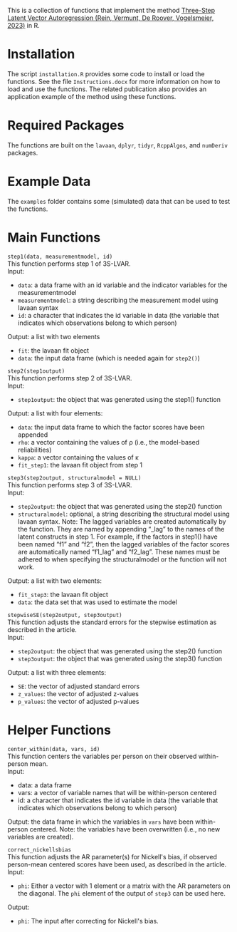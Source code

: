 This is a collection of functions that implement the method [Three-Step Latent Vector Autoregression (Rein, Vermunt, De Roover, Vogelsmeier, 2023)](https://osf.io/preprints/psyarxiv/a2muk) in R.

# Installation
The script `installation.R` provides some code to install or load the functions. See the file `Instructions.docx` for more information on how to load and use the functions. The related publication also provides an application example of the method using these functions.

# Required Packages
The functions are built on the `lavaan`, `dplyr`, `tidyr`, `RcppAlgos`, and `numDeriv` packages.

# Example Data
The `examples` folder contains some (simulated) data that can be used to test the functions.

# Main Functions
`step1(data, measurementmodel, id)`  
This function performs step 1 of 3S-LVAR.  
Input:
-	`data`: a data frame with an id variable and the indicator variables for the measurementmodel
-	`measurementmodel`: a string describing the measurement model using lavaan syntax
-	`id`: a character that indicates the id variable in data (the variable that indicates which observations belong to which person)

Output: a list with two elements
-	`fit`: the lavaan fit object
-	`data`: the input data frame (which is needed again for `step2()`)

`step2(step1output)`  
This function performs step 2 of 3S-LVAR.  
Input:
-	`step1output`: the object that was generated using the step1() function

Output: a list with four elements:
-	`data`: the input data frame to which the factor scores have been appended
-	`rho`: a vector containing the values of ρ (i.e., the model-based reliabilities)
-	`kappa`: a vector containing the values of κ
-	`fit_step1`: the lavaan fit object from step 1

`step3(step2output, structuralmodel = NULL)`  
This function performs step 3 of 3S-LVAR.  
Input:
-	`step2output`: the object that was generated using the step2() function
-	`structuralmodel`: optional, a string describing the structural model using lavaan syntax. Note: The lagged variables are created automatically by the function. They are named by appending “_lag” to the names of the latent constructs in step 1. For example, if the factors in step1() have been named “f1” and “f2”, then the lagged variables of the factor scores are automatically named “f1_lag” and “f2_lag”. These names must be adhered to when specifying the structuralmodel or the function will not work.

Output: a list with two elements:
-	`fit_step3`: the lavaan fit object
-	`data`: the data set that was used to estimate the model

`stepwiseSE(step2output, step3output)`  
This function adjusts the standard errors for the stepwise estimation as described in the article.  
Input:
-	`step2output`: the object that was generated using the step2() function
-	`step3output`: the object that was generated using the step3() function

Output: a list with three elements:
-	`SE`: the vector of adjusted standard errors
-	`z_values`: the vector of adjusted z-values
-	`p_values`: the vector of adjusted p-values

# Helper Functions
`center_within(data, vars, id)`  
This function centers the variables per person on their observed within-person mean.  
Input:
-	data: a data frame
-	vars: a vector of variable names that will be within-person centered
-	id: a character that indicates the id variable in data (the variable that indicates which observations belong to which person)

Output: the data frame in which the variables in `vars` have been within-person centered. Note: the variables have been overwritten (i.e., no new variables are created).

`correct_nickellsbias`  
This function adjusts the AR parameter(s) for Nickell's bias, if observed person-mean centered scores have been used, as described in the article.  
Input:
- `phi`: Either a vector with 1 element or a matrix with the AR parameters on the diagonal. The `phi` element of the output of `step3` can be used here.

Output:
- `phi`: The input after correcting for Nickell's bias.

